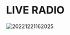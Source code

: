 # LIVE RADIO




![20221221162025](https://user-images.githubusercontent.com/75996200/208940245-d41db3ab-235b-42a6-87ac-fd26b7a76c34.png)

